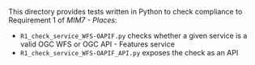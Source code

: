 This directory provides tests written in Python to check compliance to Requirement 1 of _MIM7 - Places_:

- `R1_check_service_WFS-OAPIF.py` checks whether a given service is a valid OGC WFS or OGC API - Features service
- `R1_check_service_WFS-OAPIF_API.py` exposes the check as an API
